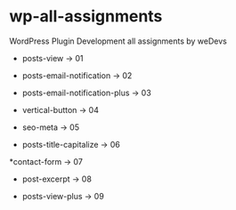 # wp-all-assignments
WordPress Plugin Development all assignments by weDevs

* posts-view -> 01

* posts-email-notification -> 02

* posts-email-notification-plus -> 03

* vertical-button -> 04

* seo-meta -> 05

* posts-title-capitalize -> 06

*contact-form -> 07

* post-excerpt -> 08

* posts-view-plus -> 09
